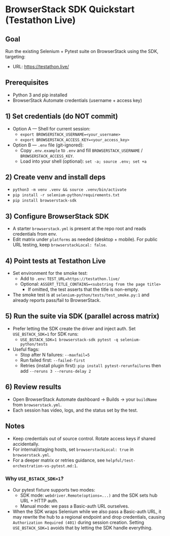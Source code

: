 # BrowserStack SDK Quickstart (Testathon Live)

## Goal
Run the existing Selenium + Pytest suite on BrowserStack using the SDK, targeting:

- URL: https://testathon.live/

## Prerequisites
- Python 3 and pip installed
- BrowserStack Automate credentials (username + access key)

## 1) Set credentials (do NOT commit)
- Option A — Shell for current session:
  - `export BROWSERSTACK_USERNAME=<your_username>`
  - `export BROWSERSTACK_ACCESS_KEY=<your_access_key>`
- Option B — `.env` file (git-ignored):
  - Copy `.env.example` to `.env` and fill `BROWSERSTACK_USERNAME` / `BROWSERSTACK_ACCESS_KEY`.
  - Load into your shell (optional): `set -a; source .env; set +a`

## 2) Create venv and install deps
- `python3 -m venv .venv && source .venv/bin/activate`
- `pip install -r selenium-python/requirements.txt`
- `pip install browserstack-sdk`

## 3) Configure BrowserStack SDK
- A starter `browserstack.yml` is present at the repo root and reads credentials from env.
- Edit matrix under `platforms` as needed (desktop + mobile). For public URL testing, keep `browserstackLocal: false`.

## 4) Point tests at Testathon Live
- Set environment for the smoke test:
  - Add to `.env`: `TEST_URL=https://testathon.live/`
  - Optional: `ASSERT_TITLE_CONTAINS=<substring from the page title>`
    - If omitted, the test asserts that the title is non-empty.
- The smoke test is at `selenium-python/tests/test_smoke.py:1` and already reports pass/fail to BrowserStack.

## 5) Run the suite via SDK (parallel across matrix)
- Prefer letting the SDK create the driver and inject auth. Set `USE_BSTACK_SDK=1` for SDK runs:
  - `USE_BSTACK_SDK=1 browserstack-sdk pytest -q selenium-python/tests`
- Useful flags:
  - Stop after N failures: `--maxfail=5`
  - Run failed first: `--failed-first`
  - Retries (install plugin first): `pip install pytest-rerunfailures` then add `--reruns 3 --reruns-delay 2`

## 6) Review results
- Open BrowserStack Automate dashboard → Builds → your `buildName` from `browserstack.yml`.
- Each session has video, logs, and the status set by the test.

## Notes
- Keep credentials out of source control. Rotate access keys if shared accidentally.
- For internal/staging hosts, set `browserstackLocal: true` in `browserstack.yml`.
- For a deeper matrix or retries guidance, see `helpful/test-orchestration-vs-pytest.md:1`.

### Why `USE_BSTACK_SDK=1`?
- Our pytest fixture supports two modes:
  - SDK mode: `webdriver.Remote(options=...)` and the SDK sets hub URL + HTTP auth.
  - Manual mode: we pass a Basic-auth URL ourselves.
- When the SDK wraps Selenium while we also pass a Basic-auth URL, it may rewrite the hub to a regional endpoint and drop credentials, causing `Authorization Required (401)` during session creation. Setting `USE_BSTACK_SDK=1` avoids that by letting the SDK handle everything.
